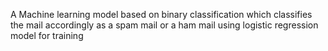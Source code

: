 A Machine learning model based on binary classification which classifies the mail accordingly as a spam mail or a ham mail using logistic regression model for training

